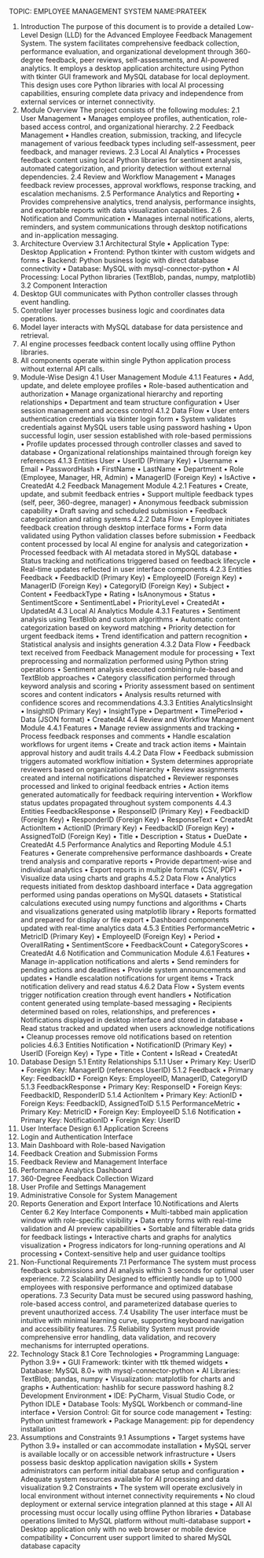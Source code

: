 TOPIC: EMPLOYEE MANAGEMENT SYSTEM NAME:PRATEEK
1. Introduction
The purpose of this document is to provide a detailed Low-Level Design (LLD) for the 
Advanced Employee Feedback Management System. The system facilitates comprehensive 
feedback collection, performance evaluation, and organizational development through 360-
degree feedback, peer reviews, self-assessments, and AI-powered analytics. It employs a 
desktop application architecture using Python with tkinter GUI framework and MySQL 
database for local deployment.
This design uses core Python libraries with local AI processing capabilities, ensuring 
complete data privacy and independence from external services or internet connectivity.
2. Module Overview
The project consists of the following modules:
2.1 User Management
• Manages employee profiles, authentication, role-based access control, and 
organizational hierarchy.
2.2 Feedback Management
• Handles creation, submission, tracking, and lifecycle management of various 
feedback types including self-assessment, peer feedback, and manager reviews.
2.3 Local AI Analytics
• Processes feedback content using local Python libraries for sentiment analysis, 
automated categorization, and priority detection without external dependencies.
2.4 Review and Workflow Management
• Manages feedback review processes, approval workflows, response tracking, and 
escalation mechanisms.
2.5 Performance Analytics and Reporting
• Provides comprehensive analytics, trend analysis, performance insights, and 
exportable reports with data visualization capabilities.
2.6 Notification and Communication
• Manages internal notifications, alerts, reminders, and system communications 
through desktop notifications and in-application messaging.
3. Architecture Overview
3.1 Architectural Style
• Application Type: Desktop Application
• Frontend: Python tkinter with custom widgets and forms
• Backend: Python business logic with direct database connectivity
• Database: MySQL with mysql-connector-python
• AI Processing: Local Python libraries (TextBlob, pandas, numpy, matplotlib)
3.2 Component Interaction
1. Desktop GUI communicates with Python controller classes through event handling.
2. Controller layer processes business logic and coordinates data operations.
3. Model layer interacts with MySQL database for data persistence and retrieval.
4. AI engine processes feedback content locally using offline Python libraries.
5. All components operate within single Python application process without external 
API calls.
4. Module-Wise Design
4.1 User Management Module
4.1.1 Features
• Add, update, and delete employee profiles
• Role-based authentication and authorization
• Manage organizational hierarchy and reporting relationships
• Department and team structure configuration
• User session management and access control
4.1.2 Data Flow
• User enters authentication credentials via tkinter login form
• System validates credentials against MySQL users table using password hashing
• Upon successful login, user session established with role-based permissions
• Profile updates processed through controller classes and saved to database
• Organizational relationships maintained through foreign key references
4.1.3 Entities
User
• UserID (Primary Key)
• Username
• Email
• PasswordHash
• FirstName
• LastName
• Department
• Role (Employee, Manager, HR, Admin)
• ManagerID (Foreign Key)
• IsActive
• CreatedAt
4.2 Feedback Management Module
4.2.1 Features
• Create, update, and submit feedback entries
• Support multiple feedback types (self, peer, 360-degree, manager)
• Anonymous feedback submission capability
• Draft saving and scheduled submission
• Feedback categorization and rating systems
4.2.2 Data Flow
• Employee initiates feedback creation through desktop interface forms
• Form data validated using Python validation classes before submission
• Feedback content processed by local AI engine for analysis and categorization
• Processed feedback with AI metadata stored in MySQL database
• Status tracking and notifications triggered based on feedback lifecycle
• Real-time updates reflected in user interface components
4.2.3 Entities
Feedback
• FeedbackID (Primary Key)
• EmployeeID (Foreign Key)
• ManagerID (Foreign Key)
• CategoryID (Foreign Key)
• Subject
• Content
• FeedbackType
• Rating
• IsAnonymous
• Status
• SentimentScore
• SentimentLabel
• PriorityLevel
• CreatedAt
• UpdatedAt
4.3 Local AI Analytics Module
4.3.1 Features
• Sentiment analysis using TextBlob and custom algorithms
• Automatic content categorization based on keyword matching
• Priority detection for urgent feedback items
• Trend identification and pattern recognition
• Statistical analysis and insights generation
4.3.2 Data Flow
• Feedback text received from Feedback Management module for processing
• Text preprocessing and normalization performed using Python string operations
• Sentiment analysis executed combining rule-based and TextBlob approaches
• Category classification performed through keyword analysis and scoring
• Priority assessment based on sentiment scores and content indicators
• Analysis results returned with confidence scores and recommendations
4.3.3 Entities
AnalyticsInsight
• InsightID (Primary Key)
• InsightType
• Department
• TimePeriod
• Data (JSON format)
• CreatedAt
4.4 Review and Workflow Management Module
4.4.1 Features
• Manage review assignments and tracking
• Process feedback responses and comments
• Handle escalation workflows for urgent items
• Create and track action items
• Maintain approval history and audit trails
4.4.2 Data Flow
• Feedback submission triggers automated workflow initiation
• System determines appropriate reviewers based on organizational hierarchy
• Review assignments created and internal notifications dispatched
• Reviewer responses processed and linked to original feedback entries
• Action items generated automatically for feedback requiring intervention
• Workflow status updates propagated throughout system components
4.4.3 Entities
FeedbackResponse
• ResponseID (Primary Key)
• FeedbackID (Foreign Key)
• ResponderID (Foreign Key)
• ResponseText
• CreatedAt
ActionItem
• ActionID (Primary Key)
• FeedbackID (Foreign Key)
• AssignedToID (Foreign Key)
• Title
• Description
• Status
• DueDate
• CreatedAt
4.5 Performance Analytics and Reporting Module
4.5.1 Features
• Generate comprehensive performance dashboards
• Create trend analysis and comparative reports
• Provide department-wise and individual analytics
• Export reports in multiple formats (CSV, PDF)
• Visualize data using charts and graphs
4.5.2 Data Flow
• Analytics requests initiated from desktop dashboard interface
• Data aggregation performed using pandas operations on MySQL datasets
• Statistical calculations executed using numpy functions and algorithms
• Charts and visualizations generated using matplotlib library
• Reports formatted and prepared for display or file export
• Dashboard components updated with real-time analytics data
4.5.3 Entities
PerformanceMetric
• MetricID (Primary Key)
• EmployeeID (Foreign Key)
• Period
• OverallRating
• SentimentScore
• FeedbackCount
• CategoryScores
• CreatedAt
4.6 Notification and Communication Module
4.6.1 Features
• Manage in-application notifications and alerts
• Send reminders for pending actions and deadlines
• Provide system announcements and updates
• Handle escalation notifications for urgent items
• Track notification delivery and read status
4.6.2 Data Flow
• System events trigger notification creation through event handlers
• Notification content generated using template-based messaging
• Recipients determined based on roles, relationships, and preferences
• Notifications displayed in desktop interface and stored in database
• Read status tracked and updated when users acknowledge notifications
• Cleanup processes remove old notifications based on retention policies
4.6.3 Entities
Notification
• NotificationID (Primary Key)
• UserID (Foreign Key)
• Type
• Title
• Content
• IsRead
• CreatedAt
5. Database Design
5.1 Entity Relationships
5.1.1 User
• Primary Key: UserID
• Foreign Key: ManagerID (references UserID)
5.1.2 Feedback
• Primary Key: FeedbackID
• Foreign Keys: EmployeeID, ManagerID, CategoryID
5.1.3 FeedbackResponse
• Primary Key: ResponseID
• Foreign Keys: FeedbackID, ResponderID
5.1.4 ActionItem
• Primary Key: ActionID
• Foreign Keys: FeedbackID, AssignedToID
5.1.5 PerformanceMetric
• Primary Key: MetricID
• Foreign Key: EmployeeID
5.1.6 Notification
• Primary Key: NotificationID
• Foreign Key: UserID
6. User Interface Design
6.1 Application Screens
1. Login and Authentication Interface
2. Main Dashboard with Role-based Navigation
3. Feedback Creation and Submission Forms
4. Feedback Review and Management Interface
5. Performance Analytics Dashboard
6. 360-Degree Feedback Collection Wizard
7. User Profile and Settings Management
8. Administrative Console for System Management
9. Reports Generation and Export Interface
10.Notifications and Alerts Center
6.2 Key Interface Components
• Multi-tabbed main application window with role-specific visibility
• Data entry forms with real-time validation and AI preview capabilities
• Sortable and filterable data grids for feedback listings
• Interactive charts and graphs for analytics visualization
• Progress indicators for long-running operations and AI processing
• Context-sensitive help and user guidance tooltips
7. Non-Functional Requirements
7.1 Performance
The system must process feedback submissions and AI analysis within 3 seconds for 
optimal user experience.
7.2 Scalability
Designed to efficiently handle up to 1,000 employees with responsive performance and 
optimized database operations.
7.3 Security
Data must be secured using password hashing, role-based access control, and 
parameterized database queries to prevent unauthorized access.
7.4 Usability
The user interface must be intuitive with minimal learning curve, supporting keyboard 
navigation and accessibility features.
7.5 Reliability
System must provide comprehensive error handling, data validation, and recovery 
mechanisms for interrupted operations.
8. Technology Stack
8.1 Core Technologies
• Programming Language: Python 3.9+
• GUI Framework: tkinter with ttk themed widgets
• Database: MySQL 8.0+ with mysql-connector-python
• AI Libraries: TextBlob, pandas, numpy
• Visualization: matplotlib for charts and graphs
• Authentication: hashlib for secure password hashing
8.2 Development Environment
• IDE: PyCharm, Visual Studio Code, or Python IDLE
• Database Tools: MySQL Workbench or command-line interface
• Version Control: Git for source code management
• Testing: Python unittest framework
• Package Management: pip for dependency installation
9. Assumptions and Constraints
9.1 Assumptions
• Target systems have Python 3.9+ installed or can accommodate installation
• MySQL server is available locally or on accessible network infrastructure
• Users possess basic desktop application navigation skills
• System administrators can perform initial database setup and configuration
• Adequate system resources available for AI processing and data visualization
9.2 Constraints
• The system will operate exclusively in local environment without internet 
connectivity requirements
• No cloud deployment or external service integration planned at this stage
• All AI processing must occur locally using offline Python libraries
• Database operations limited to MySQL platform without multi-database support
• Desktop application only with no web browser or mobile device compatibility
• Concurrent user support limited to shared MySQL database capacity
